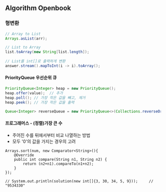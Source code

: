 ## Algorithm Openbook

### 형변환
```java
// Array to List
Arrays.asList(arr);

// List to Array
list.toArray(new String[list.length]);        
        
// List를 int[]로 출력하게 변환
answer.stream().mapToInt(i -> i).toArray();
```
 
#### PriorityQueue 우선순위 큐
```java
PriorityQueue<Integer> heap = new PriorityQueue();
heap.offer(value);  // 추가
heap.poll(); // 가장 작은 값을 빼고, 제거
heap.peek(); // 가장 작은 값을 출력

Queue<Integer> reverseQueue = new PriorityQueue<>(Collections.reverseOrder());  // 내림차순 우선순위 큐
```

#### 프로그래머스 - (정렬)가장 큰 수 
+ 주어진 수를 뒤에서부터 비교 나열하는 방법
+ 모두 '0'의 값을 가지는 경우의 고려
```
Arrays.sort(num, new Comparator<String>(){
    @Override
    public int compare(String n1, String n2) {
        return (n2+n1).compareTo(n1+n2);
    }
});

// System.out.println(solution(new int[]{3, 30, 34, 5, 9}));     // "9534330"
```